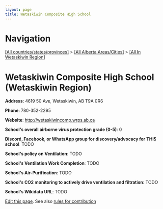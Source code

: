 ```yaml
---
layout: page
title: Wetaskiwin Composite High School
---
```

# Navigation

[[All countries/states/provinces]](../../..) > [[All Alberta Areas/Cities]](../..) > [[All In Wetaskiwin Region]](..)

# Wetaskiwin Composite High School (Wetaskiwin Region)

**Address**: 4619 50 Ave, Wetaskiwin, AB T9A 0R6

**Phone**: 780-352-2295

**Website**: <http://wetaskiwincomp.wrps.ab.ca>

**School's overall airborne virus protection grade (0-5)**: 0

**Discord, Facebook, or WhatsApp group for discovery/advocacy for THIS school**: TODO

**School's policy on Ventilation**: TODO

**School's Ventilation Work Completion**: TODO

**School's Air-Purification**: TODO

**School's CO2 monitoring to actively drive ventilation and filtration**: TODO

**School's Wikidata URL**: TODO


[Edit this page](https://github.com/ventilate-schools/AB/edit/main/./Wetaskiwin_Region/Wetaskiwin_Composite_High_School.md). See also [rules for contribution](../../../contribution-rules/)